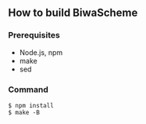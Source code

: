 ## How to build BiwaScheme

### Prerequisites

- Node.js, npm
- make
- sed

### Command

```
$ npm install
$ make -B
```
